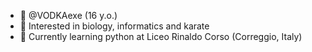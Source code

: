 - 👋 @VODKAexe (16 y.o.)
- 👀 Interested in biology, informatics and karate
- 🌱 Currently learning python at Liceo Rinaldo Corso (Correggio, Italy)
